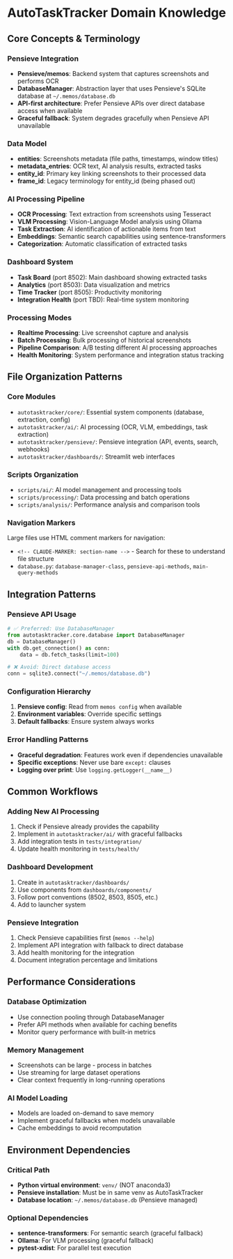 # AutoTaskTracker Domain Knowledge

## Core Concepts & Terminology

### **Pensieve Integration**
- **Pensieve/memos**: Backend system that captures screenshots and performs OCR
- **DatabaseManager**: Abstraction layer that uses Pensieve's SQLite database at `~/.memos/database.db`
- **API-first architecture**: Prefer Pensieve APIs over direct database access when available
- **Graceful fallback**: System degrades gracefully when Pensieve API unavailable

### **Data Model**
- **entities**: Screenshots metadata (file paths, timestamps, window titles)
- **metadata_entries**: OCR text, AI analysis results, extracted tasks
- **entity_id**: Primary key linking screenshots to their processed data
- **frame_id**: Legacy terminology for entity_id (being phased out)

### **AI Processing Pipeline**
- **OCR Processing**: Text extraction from screenshots using Tesseract
- **VLM Processing**: Vision-Language Model analysis using Ollama
- **Task Extraction**: AI identification of actionable items from text
- **Embeddings**: Semantic search capabilities using sentence-transformers
- **Categorization**: Automatic classification of extracted tasks

### **Dashboard System**
- **Task Board** (port 8502): Main dashboard showing extracted tasks
- **Analytics** (port 8503): Data visualization and metrics
- **Time Tracker** (port 8505): Productivity monitoring
- **Integration Health** (port TBD): Real-time system monitoring

### **Processing Modes**
- **Realtime Processing**: Live screenshot capture and analysis
- **Batch Processing**: Bulk processing of historical screenshots  
- **Pipeline Comparison**: A/B testing different AI processing approaches
- **Health Monitoring**: System performance and integration status tracking

## File Organization Patterns

### **Core Modules**
- `autotasktracker/core/`: Essential system components (database, extraction, config)
- `autotasktracker/ai/`: AI processing (OCR, VLM, embeddings, task extraction)
- `autotasktracker/pensieve/`: Pensieve integration (API, events, search, webhooks)
- `autotasktracker/dashboards/`: Streamlit web interfaces

### **Scripts Organization**
- `scripts/ai/`: AI model management and processing tools
- `scripts/processing/`: Data processing and batch operations
- `scripts/analysis/`: Performance analysis and comparison tools

### **Navigation Markers**
Large files use HTML comment markers for navigation:
- `<!-- CLAUDE-MARKER: section-name -->` - Search for these to understand file structure
- `database.py`: `database-manager-class`, `pensieve-api-methods`, `main-query-methods`

## Integration Patterns

### **Pensieve API Usage**
```python
# ✅ Preferred: Use DatabaseManager
from autotasktracker.core.database import DatabaseManager
db = DatabaseManager()
with db.get_connection() as conn:
    data = db.fetch_tasks(limit=100)

# ❌ Avoid: Direct database access
conn = sqlite3.connect("~/.memos/database.db")
```

### **Configuration Hierarchy**
1. **Pensieve config**: Read from `memos config` when available
2. **Environment variables**: Override specific settings
3. **Default fallbacks**: Ensure system always works

### **Error Handling Patterns**
- **Graceful degradation**: Features work even if dependencies unavailable
- **Specific exceptions**: Never use bare `except:` clauses
- **Logging over print**: Use `logging.getLogger(__name__)`

## Common Workflows

### **Adding New AI Processing**
1. Check if Pensieve already provides the capability
2. Implement in `autotasktracker/ai/` with graceful fallbacks
3. Add integration tests in `tests/integration/`
4. Update health monitoring in `tests/health/`

### **Dashboard Development**  
1. Create in `autotasktracker/dashboards/`
2. Use components from `dashboards/components/`
3. Follow port conventions (8502, 8503, 8505, etc.)
4. Add to launcher system

### **Pensieve Integration**
1. Check Pensieve capabilities first (`memos --help`)
2. Implement API integration with fallback to direct database
3. Add health monitoring for the integration
4. Document integration percentage and limitations

## Performance Considerations

### **Database Optimization**
- Use connection pooling through DatabaseManager
- Prefer API methods when available for caching benefits
- Monitor query performance with built-in metrics

### **Memory Management**
- Screenshots can be large - process in batches
- Use streaming for large dataset operations
- Clear context frequently in long-running operations

### **AI Model Loading**
- Models are loaded on-demand to save memory
- Implement graceful fallbacks when models unavailable
- Cache embeddings to avoid recomputation

## Environment Dependencies

### **Critical Path**
- **Python virtual environment**: `venv/` (NOT anaconda3)
- **Pensieve installation**: Must be in same venv as AutoTaskTracker
- **Database location**: `~/.memos/database.db` (Pensieve managed)

### **Optional Dependencies**
- **sentence-transformers**: For semantic search (graceful fallback)
- **Ollama**: For VLM processing (graceful fallback)
- **pytest-xdist**: For parallel test execution